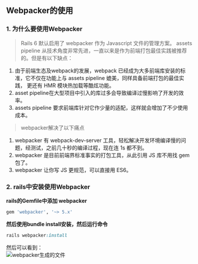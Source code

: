 ## Webpacker的使用
### 1. 为什么要使用Webpacker  
> Rails 6 默认启用了 webpacker 作为 Javascript 文件的管理方案。 assets pipeline 从技术角度非常先进，一直以来是作为前端打包最佳实践被推荐的。但是有以下缺点：
1. 由于前端生态及webpack的发展，webpack
已经成为大多前端库安装的标准，它不仅在功能上与 assets pipeline 媲美，同样具备前端打包的最佳实践，
更还有 HMR 模块热加载等酷炫功能。
2. asset pipeline在大型项目中引入的库过多会导致编译过慢影响了开发的效率。
3. assets pipeline 要求前端库针对它作少量的适配，这样就会增加了不少使用成本。  
> webpacker解决了以下痛点
1. webpacker 有 webpack-dev-server 工具，轻松解决开发环境编译慢的问题，经测试，之前几十秒的编译过程，现在连 1s 都不到。
2. webpacker 是目前前端界标准事实的打包工具，从此引用 JS 库不用找 gem 包了。
3. webpacker 让你写 JS 更规范，可以直接用 ES6。
### 2. rails中安装使用Webpacker
**rails的Gemfile中添加 webpacker**
```ruby
gem 'webpacker', '~> 5.x'
```
**然后使用bundle install安装，然后运行命令**
```ruby
rails webpacker:install
```
然后可以看到：  
![webpacker生成的文件](http://qf51buuem.hn-bkt.clouddn.com/images/Webpacker/1597549925326.png)
